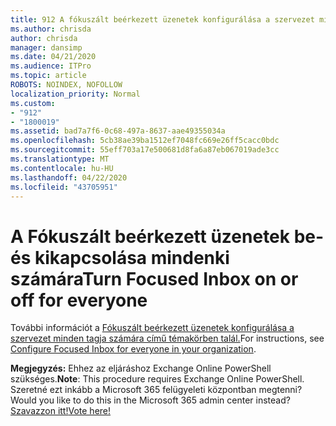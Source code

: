 ```yaml
---
title: 912 A fókuszált beérkezett üzenetek konfigurálása a szervezet minden tagja számára
ms.author: chrisda
author: chrisda
manager: dansimp
ms.date: 04/21/2020
ms.audience: ITPro
ms.topic: article
ROBOTS: NOINDEX, NOFOLLOW
localization_priority: Normal
ms.custom:
- "912"
- "1800019"
ms.assetid: bad7a7f6-0c68-497a-8637-aae49355034a
ms.openlocfilehash: 5cb38ae39ba1512ef7048fc669e26ff5cacc0bdc
ms.sourcegitcommit: 55eff703a17e500681d8fa6a87eb067019ade3cc
ms.translationtype: MT
ms.contentlocale: hu-HU
ms.lasthandoff: 04/22/2020
ms.locfileid: "43705951"
---
```

# <a name="turn-focused-inbox-on-or-off-for-everyone"></a><span data-ttu-id="3cba8-102">A Fókuszált beérkezett üzenetek be- és kikapcsolása mindenki számára</span><span class="sxs-lookup"><span data-stu-id="3cba8-102">Turn Focused Inbox on or off for everyone</span></span>

<span data-ttu-id="3cba8-103">További információt a [Fókuszált beérkezett üzenetek konfigurálása a szervezet minden tagja számára című témakörben talál.](https://docs.microsoft.com/office365/admin/setup/configure-focused-inbox)</span><span class="sxs-lookup"><span data-stu-id="3cba8-103">For instructions, see [Configure Focused Inbox for everyone in your organization](https://docs.microsoft.com/office365/admin/setup/configure-focused-inbox).</span></span>

<span data-ttu-id="3cba8-104">**Megjegyzés:** Ehhez az eljáráshoz Exchange Online PowerShell szükséges.</span><span class="sxs-lookup"><span data-stu-id="3cba8-104">**Note**: This procedure requires Exchange Online PowerShell.</span></span> <span data-ttu-id="3cba8-105">Szeretné ezt inkább a Microsoft 365 felügyeleti központban megtenni?</span><span class="sxs-lookup"><span data-stu-id="3cba8-105">Would you like to do this in the Microsoft 365 admin center instead?</span></span> [<span data-ttu-id="3cba8-106">Szavazzon itt!</span><span class="sxs-lookup"><span data-stu-id="3cba8-106">Vote here!</span></span>](https://go.microsoft.com/fwlink/p/?linkid=862489)
